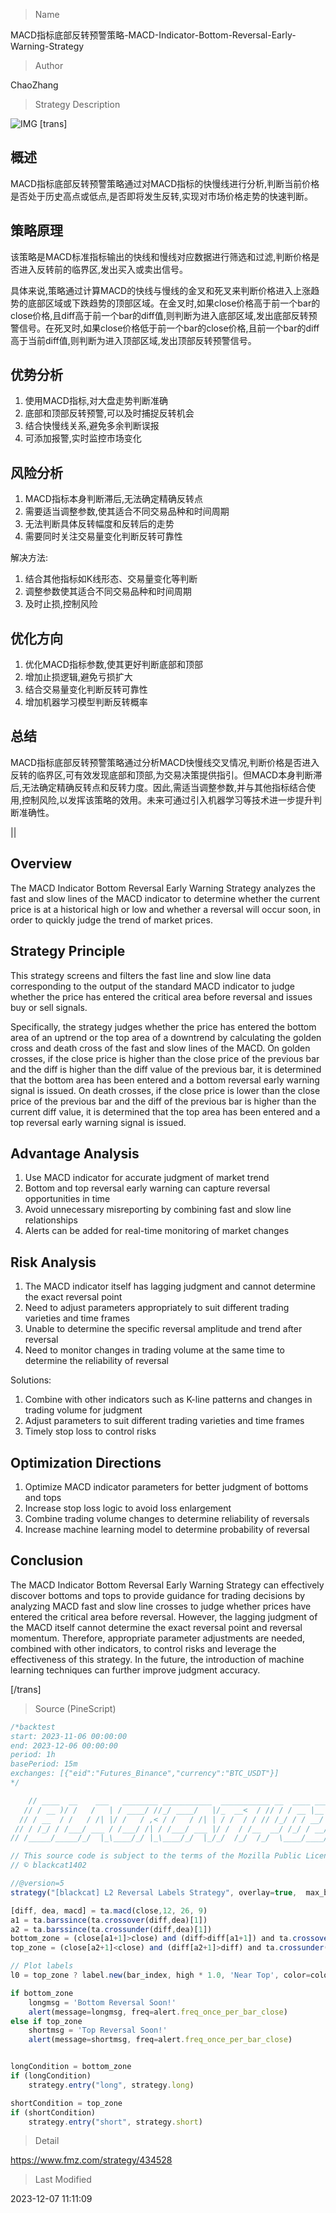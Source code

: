 
> Name

MACD指标底部反转预警策略-MACD-Indicator-Bottom-Reversal-Early-Warning-Strategy

> Author

ChaoZhang

> Strategy Description

![IMG](https://www.fmz.com/upload/asset/f81e658e7fd8699cb2.png)
[trans]

## 概述

MACD指标底部反转预警策略通过对MACD指标的快慢线进行分析,判断当前价格是否处于历史高点或低点,是否即将发生反转,实现对市场价格走势的快速判断。

## 策略原理

该策略是MACD标准指标输出的快线和慢线对应数据进行筛选和过滤,判断价格是否进入反转前的临界区,发出买入或卖出信号。

具体来说,策略通过计算MACD的快线与慢线的金叉和死叉来判断价格进入上涨趋势的底部区域或下跌趋势的顶部区域。在金叉时,如果close价格高于前一个bar的close价格,且diff高于前一个bar的diff值,则判断为进入底部区域,发出底部反转预警信号。在死叉时,如果close价格低于前一个bar的close价格,且前一个bar的diff高于当前diff值,则判断为进入顶部区域,发出顶部反转预警信号。

## 优势分析

1. 使用MACD指标,对大盘走势判断准确
2. 底部和顶部反转预警,可以及时捕捉反转机会
3. 结合快慢线关系,避免多余判断误报
4. 可添加报警,实时监控市场变化

## 风险分析

1. MACD指标本身判断滞后,无法确定精确反转点
2. 需要适当调整参数,使其适合不同交易品种和时间周期
3. 无法判断具体反转幅度和反转后的走势
4. 需要同时关注交易量变化判断反转可靠性 

解决方法:
1. 结合其他指标如K线形态、交易量变化等判断
2. 调整参数使其适合不同交易品种和时间周期
3. 及时止损,控制风险

## 优化方向 

1. 优化MACD指标参数,使其更好判断底部和顶部
2. 增加止损逻辑,避免亏损扩大
3. 结合交易量变化判断反转可靠性
4. 增加机器学习模型判断反转概率

## 总结

MACD指标底部反转预警策略通过分析MACD快慢线交叉情况,判断价格是否进入反转的临界区,可有效发现底部和顶部,为交易决策提供指引。但MACD本身判断滞后,无法确定精确反转点和反转力度。因此,需适当调整参数,并与其他指标结合使用,控制风险,以发挥该策略的效用。未来可通过引入机器学习等技术进一步提升判断准确性。

||

## Overview  

The MACD Indicator Bottom Reversal Early Warning Strategy analyzes the fast and slow lines of the MACD indicator to determine whether the current price is at a historical high or low and whether a reversal will occur soon, in order to quickly judge the trend of market prices.

## Strategy Principle

This strategy screens and filters the fast line and slow line data corresponding to the output of the standard MACD indicator to judge whether the price has entered the critical area before reversal and issues buy or sell signals. 

Specifically, the strategy judges whether the price has entered the bottom area of an uptrend or the top area of a downtrend by calculating the golden cross and death cross of the fast and slow lines of the MACD. On golden crosses, if the close price is higher than the close price of the previous bar and the diff is higher than the diff value of the previous bar, it is determined that the bottom area has been entered and a bottom reversal early warning signal is issued. On death crosses, if the close price is lower than the close price of the previous bar and the diff of the previous bar is higher than the current diff value, it is determined that the top area has been entered and a top reversal early warning signal is issued.

## Advantage Analysis 

1. Use MACD indicator for accurate judgment of market trend 
2. Bottom and top reversal early warning can capture reversal opportunities in time
3. Avoid unnecessary misreporting by combining fast and slow line relationships
4. Alerts can be added for real-time monitoring of market changes

## Risk Analysis

1. The MACD indicator itself has lagging judgment and cannot determine the exact reversal point  
2. Need to adjust parameters appropriately to suit different trading varieties and time frames
3. Unable to determine the specific reversal amplitude and trend after reversal  
4. Need to monitor changes in trading volume at the same time to determine the reliability of reversal

Solutions:
1. Combine with other indicators such as K-line patterns and changes in trading volume for judgment
2. Adjust parameters to suit different trading varieties and time frames  
3. Timely stop loss to control risks

## Optimization Directions

1. Optimize MACD indicator parameters for better judgment of bottoms and tops
2. Increase stop loss logic to avoid loss enlargement  
3. Combine trading volume changes to determine reliability of reversals 
4. Increase machine learning model to determine probability of reversal  

## Conclusion 

The MACD Indicator Bottom Reversal Early Warning Strategy can effectively discover bottoms and tops to provide guidance for trading decisions by analyzing MACD fast and slow line crosses to judge whether prices have entered the critical area before reversal. However, the lagging judgment of the MACD itself cannot determine the exact reversal point and reversal momentum. Therefore, appropriate parameter adjustments are needed, combined with other indicators, to control risks and leverage the effectiveness of this strategy. In the future, the introduction of machine learning techniques can further improve judgment accuracy.

[/trans]



> Source (PineScript)

``` javascript
/*backtest
start: 2023-11-06 00:00:00
end: 2023-12-06 00:00:00
period: 1h
basePeriod: 15m
exchanges: [{"eid":"Futures_Binance","currency":"BTC_USDT"}]
*/

    // ____  __    ___   ________ ___________  ___________ __  ____ ___ 
   // / __ )/ /   /   | / ____/ //_/ ____/   |/_  __<  / // / / __ |__ \
  // / __  / /   / /| |/ /   / ,< / /   / /| | / /  / / // /_/ / / __/ /
 // / /_/ / /___/ ___ / /___/ /| / /___/ ___ |/ /  / /__  __/ /_/ / __/ 
// /_____/_____/_/  |_\____/_/ |_\____/_/  |_/_/  /_/  /_/  \____/____/                                              

// This source code is subject to the terms of the Mozilla Public License 2.0 at https://mozilla.org/MPL/2.0/
// © blackcat1402

//@version=5
strategy("[blackcat] L2 Reversal Labels Strategy", overlay=true,  max_bars_back=5000, max_labels_count=500)

[diff, dea, macd] = ta.macd(close,12, 26, 9)
a1 = ta.barssince(ta.crossover(diff,dea)[1])
a2 = ta.barssince(ta.crossunder(diff,dea)[1])
bottom_zone = (close[a1+1]>close) and (diff>diff[a1+1]) and ta.crossover(diff,dea)
top_zone = (close[a2+1]<close) and (diff[a2+1]>diff) and ta.crossunder(diff,dea)

// Plot labels
l0 = top_zone ? label.new(bar_index, high * 1.0, 'Near Top', color=color.new(color.red, 50), textcolor=color.white, style=label.style_label_down, yloc=yloc.price, size=size.small) : bottom_zone ? label.new(bar_index, low * 1.0, 'Near Bottom', color=color.new(color.green, 50), textcolor=color.white, style=label.style_label_up, yloc=yloc.price, size=size.small) : na

if bottom_zone
    longmsg = 'Bottom Reversal Soon!'
    alert(message=longmsg, freq=alert.freq_once_per_bar_close)
else if top_zone
    shortmsg = 'Top Reversal Soon!'
    alert(message=shortmsg, freq=alert.freq_once_per_bar_close)


longCondition = bottom_zone
if (longCondition)
    strategy.entry("long", strategy.long)

shortCondition = top_zone
if (shortCondition)
    strategy.entry("short", strategy.short)

```

> Detail

https://www.fmz.com/strategy/434528

> Last Modified

2023-12-07 11:11:09
